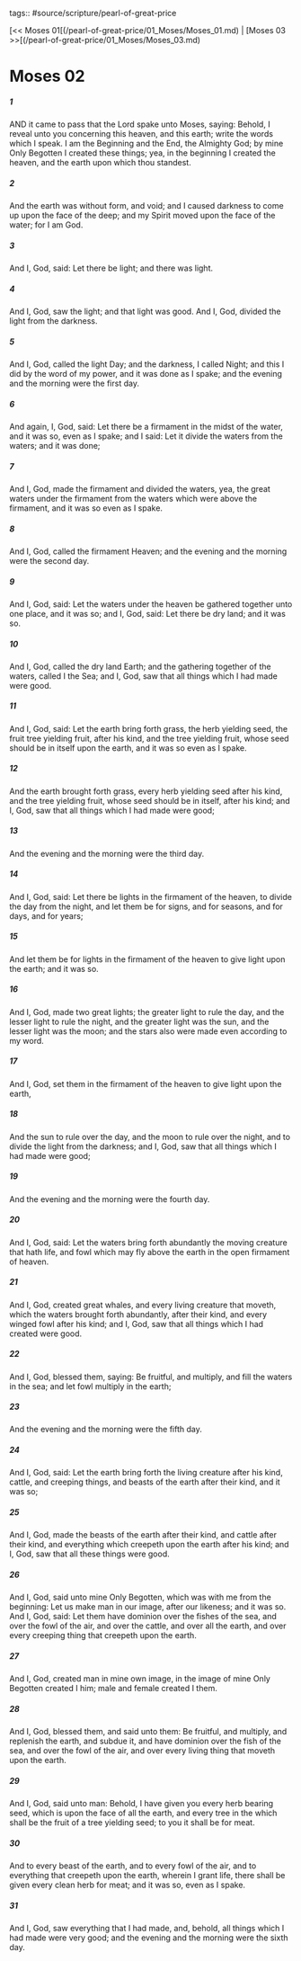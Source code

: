 tags:: #source/scripture/pearl-of-great-price

[<< Moses 01[(/pearl-of-great-price/01_Moses/Moses_01.md) | [Moses 03 >>[(/pearl-of-great-price/01_Moses/Moses_03.md)

# Moses 02

##### 1

AND it came to pass that the Lord spake unto Moses, saying: Behold, I reveal unto you concerning this heaven, and this earth; write the words which I speak. I am the Beginning and the End, the Almighty God; by mine Only Begotten I created these things; yea, in the beginning I created the heaven, and the earth upon which thou standest.

##### 2

And the earth was without form, and void; and I caused darkness to come up upon the face of the deep; and my Spirit moved upon the face of the water; for I am God.

##### 3

And I, God, said: Let there be light; and there was light.

##### 4

And I, God, saw the light; and that light was good. And I, God, divided the light from the darkness.

##### 5

And I, God, called the light Day; and the darkness, I called Night; and this I did by the word of my power, and it was done as I spake; and the evening and the morning were the first day.

##### 6

And again, I, God, said: Let there be a firmament in the midst of the water, and it was so, even as I spake; and I said: Let it divide the waters from the waters; and it was done;

##### 7

And I, God, made the firmament and divided the waters, yea, the great waters under the firmament from the waters which were above the firmament, and it was so even as I spake.

##### 8

And I, God, called the firmament Heaven; and the evening and the morning were the second day.

##### 9

And I, God, said: Let the waters under the heaven be gathered together unto one place, and it was so; and I, God, said: Let there be dry land; and it was so.

##### 10

And I, God, called the dry land Earth; and the gathering together of the waters, called I the Sea; and I, God, saw that all things which I had made were good.

##### 11

And I, God, said: Let the earth bring forth grass, the herb yielding seed, the fruit tree yielding fruit, after his kind, and the tree yielding fruit, whose seed should be in itself upon the earth, and it was so even as I spake.

##### 12

And the earth brought forth grass, every herb yielding seed after his kind, and the tree yielding fruit, whose seed should be in itself, after his kind; and I, God, saw that all things which I had made were good;

##### 13

And the evening and the morning were the third day.

##### 14

And I, God, said: Let there be lights in the firmament of the heaven, to divide the day from the night, and let them be for signs, and for seasons, and for days, and for years;

##### 15

And let them be for lights in the firmament of the heaven to give light upon the earth; and it was so.

##### 16

And I, God, made two great lights; the greater light to rule the day, and the lesser light to rule the night, and the greater light was the sun, and the lesser light was the moon; and the stars also were made even according to my word.

##### 17

And I, God, set them in the firmament of the heaven to give light upon the earth,

##### 18

And the sun to rule over the day, and the moon to rule over the night, and to divide the light from the darkness; and I, God, saw that all things which I had made were good;

##### 19

And the evening and the morning were the fourth day.

##### 20

And I, God, said: Let the waters bring forth abundantly the moving creature that hath life, and fowl which may fly above the earth in the open firmament of heaven.

##### 21

And I, God, created great whales, and every living creature that moveth, which the waters brought forth abundantly, after their kind, and every winged fowl after his kind; and I, God, saw that all things which I had created were good.

##### 22

And I, God, blessed them, saying: Be fruitful, and multiply, and fill the waters in the sea; and let fowl multiply in the earth;

##### 23

And the evening and the morning were the fifth day.

##### 24

And I, God, said: Let the earth bring forth the living creature after his kind, cattle, and creeping things, and beasts of the earth after their kind, and it was so;

##### 25

And I, God, made the beasts of the earth after their kind, and cattle after their kind, and everything which creepeth upon the earth after his kind; and I, God, saw that all these things were good.

##### 26

And I, God, said unto mine Only Begotten, which was with me from the beginning: Let us make man in our image, after our likeness; and it was so. And I, God, said: Let them have dominion over the fishes of the sea, and over the fowl of the air, and over the cattle, and over all the earth, and over every creeping thing that creepeth upon the earth.

##### 27

And I, God, created man in mine own image, in the image of mine Only Begotten created I him; male and female created I them.

##### 28

And I, God, blessed them, and said unto them: Be fruitful, and multiply, and replenish the earth, and subdue it, and have dominion over the fish of the sea, and over the fowl of the air, and over every living thing that moveth upon the earth.

##### 29

And I, God, said unto man: Behold, I have given you every herb bearing seed, which is upon the face of all the earth, and every tree in the which shall be the fruit of a tree yielding seed; to you it shall be for meat.

##### 30

And to every beast of the earth, and to every fowl of the air, and to everything that creepeth upon the earth, wherein I grant life, there shall be given every clean herb for meat; and it was so, even as I spake.

##### 31

And I, God, saw everything that I had made, and, behold, all things which I had made were very good; and the evening and the morning were the sixth day.
